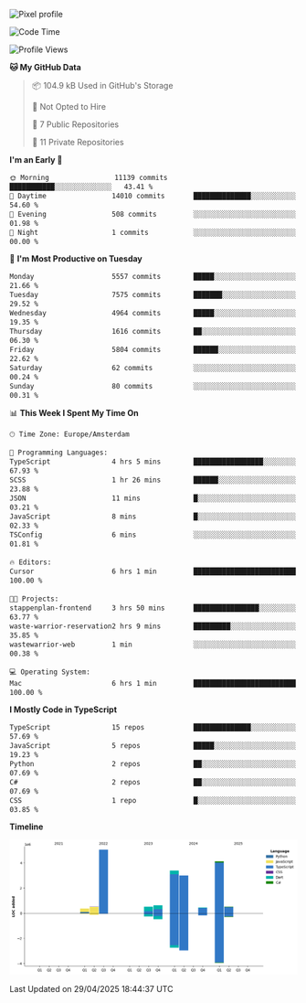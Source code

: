 ![Pixel profile](https://pixel-profile.vercel.app/api/github-stats?username=Atchferox&screen_effect=true&theme=rainbow
)


<!--START_SECTION:waka-->
![Code Time](http://img.shields.io/badge/Code%20Time-675%20hrs%2023%20mins-blue)

![Profile Views](http://img.shields.io/badge/Profile%20Views-0-blue)

**🐱 My GitHub Data** 

> 📦 104.9 kB Used in GitHub's Storage 
 > 
> 🚫 Not Opted to Hire
 > 
> 📜 7 Public Repositories 
 > 
> 🔑 11 Private Repositories 
 > 
**I'm an Early 🐤** 

```text
🌞 Morning                11139 commits       ███████████░░░░░░░░░░░░░░   43.41 % 
🌆 Daytime                14010 commits       ██████████████░░░░░░░░░░░   54.60 % 
🌃 Evening                508 commits         ░░░░░░░░░░░░░░░░░░░░░░░░░   01.98 % 
🌙 Night                  1 commits           ░░░░░░░░░░░░░░░░░░░░░░░░░   00.00 % 
```
📅 **I'm Most Productive on Tuesday** 

```text
Monday                   5557 commits        █████░░░░░░░░░░░░░░░░░░░░   21.66 % 
Tuesday                  7575 commits        ███████░░░░░░░░░░░░░░░░░░   29.52 % 
Wednesday                4964 commits        █████░░░░░░░░░░░░░░░░░░░░   19.35 % 
Thursday                 1616 commits        ██░░░░░░░░░░░░░░░░░░░░░░░   06.30 % 
Friday                   5804 commits        ██████░░░░░░░░░░░░░░░░░░░   22.62 % 
Saturday                 62 commits          ░░░░░░░░░░░░░░░░░░░░░░░░░   00.24 % 
Sunday                   80 commits          ░░░░░░░░░░░░░░░░░░░░░░░░░   00.31 % 
```


📊 **This Week I Spent My Time On** 

```text
🕑︎ Time Zone: Europe/Amsterdam

💬 Programming Languages: 
TypeScript               4 hrs 5 mins        █████████████████░░░░░░░░   67.93 % 
SCSS                     1 hr 26 mins        ██████░░░░░░░░░░░░░░░░░░░   23.88 % 
JSON                     11 mins             █░░░░░░░░░░░░░░░░░░░░░░░░   03.21 % 
JavaScript               8 mins              █░░░░░░░░░░░░░░░░░░░░░░░░   02.33 % 
TSConfig                 6 mins              ░░░░░░░░░░░░░░░░░░░░░░░░░   01.81 % 

🔥 Editors: 
Cursor                   6 hrs 1 min         █████████████████████████   100.00 % 

🐱‍💻 Projects: 
stappenplan-frontend     3 hrs 50 mins       ████████████████░░░░░░░░░   63.77 % 
waste-warrior-reservation2 hrs 9 mins        █████████░░░░░░░░░░░░░░░░   35.85 % 
wastewarrior-web         1 min               ░░░░░░░░░░░░░░░░░░░░░░░░░   00.38 % 

💻 Operating System: 
Mac                      6 hrs 1 min         █████████████████████████   100.00 % 
```

**I Mostly Code in TypeScript** 

```text
TypeScript               15 repos            ██████████████░░░░░░░░░░░   57.69 % 
JavaScript               5 repos             █████░░░░░░░░░░░░░░░░░░░░   19.23 % 
Python                   2 repos             ██░░░░░░░░░░░░░░░░░░░░░░░   07.69 % 
C#                       2 repos             ██░░░░░░░░░░░░░░░░░░░░░░░   07.69 % 
CSS                      1 repo              █░░░░░░░░░░░░░░░░░░░░░░░░   03.85 % 
```



**Timeline**

![Lines of Code chart](https://raw.githubusercontent.com/Atchferox/Atchferox/main/assets/bar_graph.png)


 Last Updated on 29/04/2025 18:44:37 UTC
<!--END_SECTION:waka-->
